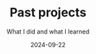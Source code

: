 ---
title: Past projects
subtitle: What I did and what I learned
date: 2024-09-22
summary: Overview of the things I build and did using my skills
type: landing
draft: false
design:

cascade:
  - _target:
      kind: page
    params:
      show_breadcrumb: true

sections:
  - block: collection
    id: Past Projects
    content:
      title: Past Projects
      text: |
            An overview of the things I build over the years and what I learned from them
      filters:
        folders:
          - projects
    design:
      view: article-grid
      fill_image: false
      columns: 1
---